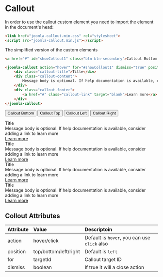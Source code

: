 # Callout

In order to use the callout custom element you need to import the element in the document's head:
```html
<link href="joomla-callout.min.css" rel="stylesheet">
<script src="joomla-callout.min.js"></script>
```

The simplified version of the custom elements
```html
<a href="#" id="showCollout1" class="btn btn-secondary">Callout Bottom </a>

<joomla-callout action="hover" for="#showCollout1" dismiss="true" position="bottom">
    <div class="callout-title">Title</div>
    <div class="callout-content">
        Message body is optional. If help documentation is available, consider adding a link to learn more
    </div>
    <div class="callout-footer">
        <a href="#" class="callout-link" target="blank">Learn more</a>
    </div>
</joomla-callout>
```
<button id="showCollout1" class="btn btn-secondary">Callout Bottom </button>
<button id="showCollout2" class="btn btn-secondary">Callout Top </button>
<button id="showCollout3" class="btn btn-secondary">Callout Left </button>
<button id="showCollout4" class="btn btn-secondary">Callout Right </button>

<!-- Collout buttom -->
<joomla-callout action="hover" for="#showCollout1" dismiss="true" position="bottom">
    <div class="callout-title">Title</div>
    <div class="callout-content">
        Message body is optional. If help documentation is available, consider adding a link to learn more
    </div>
    <div class="callout-footer">
        <a href="#" class="callout-link" target="blank">Learn more</a>
    </div>
</joomla-callout>
<!-- Collout top -->
<joomla-callout action="hover" for="#showCollout2" dismiss="true" position="top">
    <div class="callout-title">Title</div>
    <div class="callout-content">
        Message body is optional. If help documentation is available, consider adding a link to learn more
    </div>
    <div class="callout-footer">
        <a href="#" class="callout-link" target="blank">Learn more</a>
    </div>
</joomla-callout>
<!-- Collout left -->
<joomla-callout action="hover" for="#showCollout3" dismiss="true" position="left">
    <div class="callout-title">Title</div>
    <div class="callout-content">
        Message body is optional. If help documentation is available, consider adding a link to learn more
    </div>
    <div class="callout-footer">
        <a href="#" class="callout-link" target="blank">Learn more</a>
    </div>
</joomla-callout>
<!-- Collout right -->
<joomla-callout for="#showCollout4" dismiss="true" position="right">
    <div class="callout-title">Title</div>
    <div class="callout-content">
        Message body is optional. If help documentation is available, consider adding a link to learn more
    </div>
    <div class="callout-footer">
        <a href="#" class="callout-link" target="blank">Learn more</a>
    </div>
</joomla-callout>

## Collout Attributes

|Attribute|Value|Descriptoin|
|:-------|:--------|:----|
|action|hover/click|Default is `hover`, you can use `click` also|
|position|top/bottom/left/right| Default is `left`|
|for|targetId| Callout target ID|
|dismiss|boolean| If true it will a close action|

